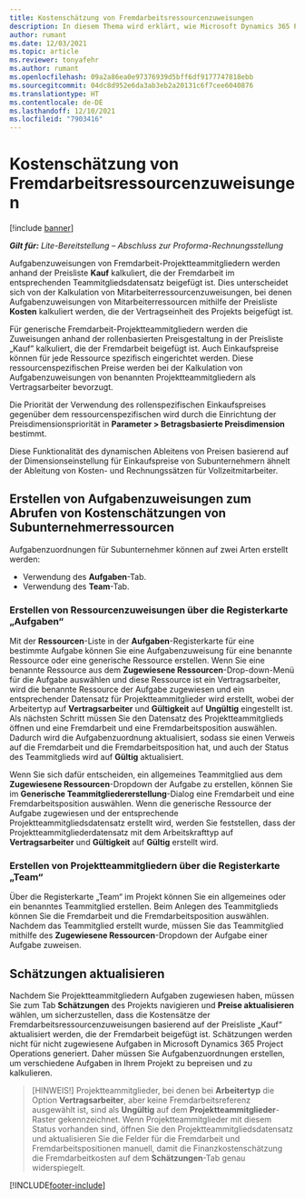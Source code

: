 ```yaml
---
title: Kostenschätzung von Fremdarbeitsressourcenzuweisungen
description: In diesem Thema wird erklärt, wie Microsoft Dynamics 365 Project Operations die Kostenschätzung von Fremdarbeitsressourcenzuweisungen berechnet.
author: rumant
ms.date: 12/03/2021
ms.topic: article
ms.reviewer: tonyafehr
ms.author: rumant
ms.openlocfilehash: 09a2a86ea0e97376939d5bff6df9177747818ebb
ms.sourcegitcommit: 04dc8d952e6da3ab3eb2a20131c6f7cee6040876
ms.translationtype: HT
ms.contentlocale: de-DE
ms.lasthandoff: 12/10/2021
ms.locfileid: "7903416"
---
```

# <a name="cost-estimation-of-subcontracted-resource-assignments"></a>Kostenschätzung von Fremdarbeitsressourcenzuweisungen

[!include [banner](../../includes/dataverse-preview.md)]

_**Gilt für:** Lite-Bereitstellung – Abschluss zur Proforma-Rechnungsstellung_

Aufgabenzuweisungen von Fremdarbeit-Projektteammitgliedern werden anhand der Preisliste **Kauf** kalkuliert, die der Fremdarbeit im entsprechenden Teammitgliedsdatensatz beigefügt ist. Dies unterscheidet sich von der Kalkulation von Mitarbeiterressourcenzuweisungen, bei denen Aufgabenzuweisungen von Mitarbeiterressourcen mithilfe der Preisliste **Kosten** kalkuliert werden, die der Vertragseinheit des Projekts beigefügt ist. 

Für generische Fremdarbeit-Projektteammitgliedern werden die Zuweisungen anhand der rollenbasierten Preisgestaltung in der Preisliste „Kauf“ kalkuliert, die der Fremdarbeit beigefügt ist. Auch Einkaufspreise können für jede Ressource spezifisch eingerichtet werden. Diese ressourcenspezifischen Preise werden bei der Kalkulation von Aufgabenzuweisungen von benannten Projektteammitgliedern als Vertragsarbeiter bevorzugt. 

Die Priorität der Verwendung des rollenspezifischen Einkaufspreises gegenüber dem ressourcenspezifischen wird durch die Einrichtung der Preisdimensionspriorität in **Parameter > Betragsbasierte Preisdimension** bestimmt.

Diese Funktionalität des dynamischen Ableitens von Preisen basierend auf der Dimensionseinstellung für Einkaufspreise von Subunternehmern ähnelt der Ableitung von Kosten- und Rechnungssätzen für Vollzeitmitarbeiter. 

## <a name="creating-task-assignments-for-getting-cost-estimates-of-subcontractor-resources"></a>Erstellen von Aufgabenzuweisungen zum Abrufen von Kostenschätzungen von Subunternehmerressourcen

Aufgabenzuordnungen für Subunternehmer können auf zwei Arten erstellt werden: 
- Verwendung des **Aufgaben**-Tab.
- Verwendung des **Team**-Tab.

### <a name="creating-resources-assignments-using-the-tasks-tab"></a>Erstellen von Ressourcenzuweisungen über die Registerkarte „Aufgaben“
Mit der **Ressourcen**-Liste in der **Aufgaben**-Registerkarte für eine bestimmte Aufgabe können Sie eine Aufgabenzuweisung für eine benannte Ressource oder eine generische Ressource erstellen. Wenn Sie eine benannte Ressource aus dem **Zugewiesene Ressourcen**-Drop-down-Menü für die Aufgabe auswählen und diese Ressource ist ein Vertragsarbeiter, wird die benannte Ressource der Aufgabe zugewiesen und ein entsprechender Datensatz für Projektteammitglieder wird erstellt, wobei der Arbeitertyp auf **Vertragsarbeiter** und **Gültigkeit** auf **Ungültig** eingestellt ist. Als nächsten Schritt müssen Sie den Datensatz des Projektteammitglieds öffnen und eine Fremdarbeit und eine Fremdarbeitsposition auswählen. Dadurch wird die Aufgabenzuordnung aktualisiert, sodass sie einen Verweis auf die Fremdarbeit und die Fremdarbeitsposition hat, und auch der Status des Teammitglieds wird auf **Gültig** aktualisiert.

Wenn Sie sich dafür entscheiden, ein allgemeines Teammitglied aus dem **Zugewiesene Ressourcen**-Dropdown der Aufgabe zu erstellen, können Sie im **Generische Teammitgliedererstellung**-Dialog eine Fremdarbeit und eine Fremdarbeitsposition auswählen. Wenn die generische Ressource der Aufgabe zugewiesen und der entsprechende Projektteammitgliedsdatensatz erstellt wird, werden Sie feststellen, dass der Projektteammitgliederdatensatz mit dem Arbeitskrafttyp auf **Vertragsarbeiter** und **Gültigkeit** auf **Gültig** erstellt wird.

### <a name="creating-project-team-members-using-the-team-tab"></a>Erstellen von Projektteammitgliedern über die Registerkarte „Team“
Über die Registerkarte „Team“ im Projekt können Sie ein allgemeines oder ein benanntes Teammitglied erstellen. Beim Anlegen des Teammitglieds können Sie die Fremdarbeit und die Fremdarbeitsposition auswählen. Nachdem das Teammitglied erstellt wurde, müssen Sie das Teammitglied mithilfe des **Zugewiesene Ressourcen**-Dropdown der Aufgabe einer Aufgabe zuweisen. 

## <a name="updating-estimates"></a>Schätzungen aktualisieren
Nachdem Sie Projektteammitgliedern Aufgaben zugewiesen haben, müssen Sie zum Tab **Schätzungen** des Projekts navigieren und **Preise aktualisieren** wählen, um sicherzustellen, dass die Kostensätze der Fremdarbeitsressourcenzuweisungen basierend auf der Preisliste „Kauf“ aktualisiert werden, die der Fremdarbeit beigefügt ist. Schätzungen werden nicht für nicht zugewiesene Aufgaben in Microsoft Dynamics 365 Project Operations generiert. Daher müssen Sie Aufgabenzuordnungen erstellen, um verschiedene Aufgaben in Ihrem Projekt zu bepreisen und zu kalkulieren. 

> [HINWEIS!] Projektteammitglieder, bei denen bei **Arbeitertyp** die Option **Vertragsarbeiter**, aber keine Fremdarbeitsreferenz ausgewählt ist, sind als **Ungültig** auf dem **Projektteammitglieder**-Raster gekennzeichnet. Wenn Projektteammitglieder mit diesem Status vorhanden sind, öffnen Sie den Projektteammitgliedsdatensatz und aktualisieren Sie die Felder für die Fremdarbeit und Fremdarbeitspositionen manuell, damit die Finanzkostenschätzung die Fremdarbeitkosten auf dem **Schätzungen**-Tab genau widerspiegelt. 


[!INCLUDE[footer-include](../../includes/footer-banner.md)]
